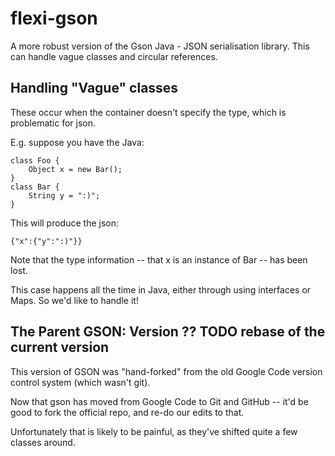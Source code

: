 flexi-gson
==========

A more robust version of the Gson Java - JSON serialisation library. This can handle vague classes and circular references.


## Handling "Vague" classes 

These occur when the container doesn't specify the type, which is problematic for json.

E.g. suppose you have the Java:

	class Foo {
		Object x = new Bar();
	}
	class Bar {
		String y = ":)";
	}

This will produce the json:

	{"x":{"y":":)"}}

Note that the type information -- that x is an instance of Bar -- has been lost.

This case happens all the time in Java, either through using interfaces or Maps. So we'd like to handle it!

## The Parent GSON: Version ?? TODO rebase of the current version

This version of GSON was "hand-forked" from the old Google Code version control system (which wasn't git).

Now that gson has moved from Google Code to Git and GitHub -- it'd be good to fork the official repo, and re-do our edits to that.

Unfortunately that is likely to be painful, as they've shifted quite a few classes around.

